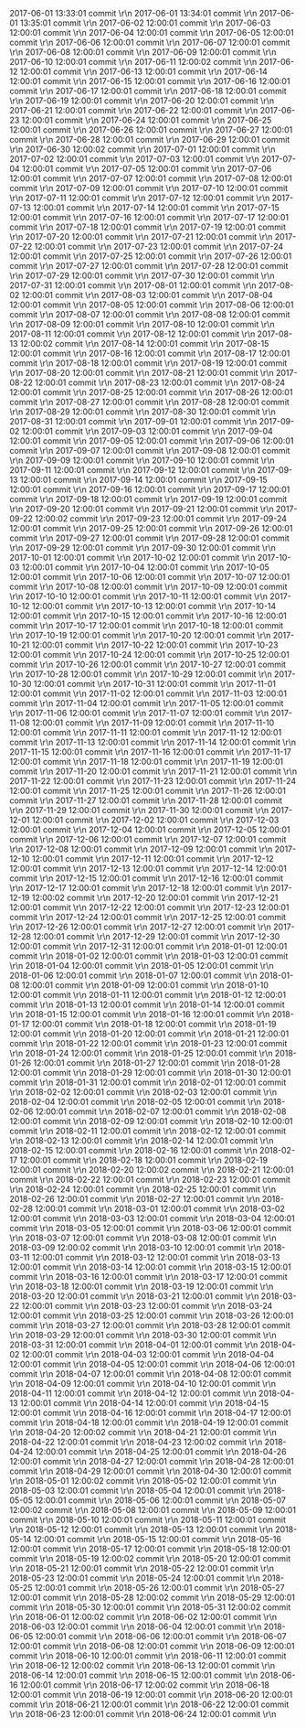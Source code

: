 2017-06-01 13:33:01 commit \r\n
2017-06-01 13:34:01 commit \r\n
2017-06-01 13:35:01 commit \r\n
2017-06-02 12:00:01 commit \r\n
2017-06-03 12:00:01 commit \r\n
2017-06-04 12:00:01 commit \r\n
2017-06-05 12:00:01 commit \r\n
2017-06-06 12:00:01 commit \r\n
2017-06-07 12:00:01 commit \r\n
2017-06-08 12:00:01 commit \r\n
2017-06-09 12:00:01 commit \r\n
2017-06-10 12:00:01 commit \r\n
2017-06-11 12:00:02 commit \r\n
2017-06-12 12:00:01 commit \r\n
2017-06-13 12:00:01 commit \r\n
2017-06-14 12:00:01 commit \r\n
2017-06-15 12:00:01 commit \r\n
2017-06-16 12:00:01 commit \r\n
2017-06-17 12:00:01 commit \r\n
2017-06-18 12:00:01 commit \r\n
2017-06-19 12:00:01 commit \r\n
2017-06-20 12:00:01 commit \r\n
2017-06-21 12:00:01 commit \r\n
2017-06-22 12:00:01 commit \r\n
2017-06-23 12:00:01 commit \r\n
2017-06-24 12:00:01 commit \r\n
2017-06-25 12:00:01 commit \r\n
2017-06-26 12:00:01 commit \r\n
2017-06-27 12:00:01 commit \r\n
2017-06-28 12:00:01 commit \r\n
2017-06-29 12:00:01 commit \r\n
2017-06-30 12:00:02 commit \r\n
2017-07-01 12:00:01 commit \r\n
2017-07-02 12:00:01 commit \r\n
2017-07-03 12:00:01 commit \r\n
2017-07-04 12:00:01 commit \r\n
2017-07-05 12:00:01 commit \r\n
2017-07-06 12:00:01 commit \r\n
2017-07-07 12:00:01 commit \r\n
2017-07-08 12:00:01 commit \r\n
2017-07-09 12:00:01 commit \r\n
2017-07-10 12:00:01 commit \r\n
2017-07-11 12:00:01 commit \r\n
2017-07-12 12:00:01 commit \r\n
2017-07-13 12:00:01 commit \r\n
2017-07-14 12:00:01 commit \r\n
2017-07-15 12:00:01 commit \r\n
2017-07-16 12:00:01 commit \r\n
2017-07-17 12:00:01 commit \r\n
2017-07-18 12:00:01 commit \r\n
2017-07-19 12:00:01 commit \r\n
2017-07-20 12:00:01 commit \r\n
2017-07-21 12:00:01 commit \r\n
2017-07-22 12:00:01 commit \r\n
2017-07-23 12:00:01 commit \r\n
2017-07-24 12:00:01 commit \r\n
2017-07-25 12:00:01 commit \r\n
2017-07-26 12:00:01 commit \r\n
2017-07-27 12:00:01 commit \r\n
2017-07-28 12:00:01 commit \r\n
2017-07-29 12:00:01 commit \r\n
2017-07-30 12:00:01 commit \r\n
2017-07-31 12:00:01 commit \r\n
2017-08-01 12:00:01 commit \r\n
2017-08-02 12:00:01 commit \r\n
2017-08-03 12:00:01 commit \r\n
2017-08-04 12:00:01 commit \r\n
2017-08-05 12:00:01 commit \r\n
2017-08-06 12:00:01 commit \r\n
2017-08-07 12:00:01 commit \r\n
2017-08-08 12:00:01 commit \r\n
2017-08-09 12:00:01 commit \r\n
2017-08-10 12:00:01 commit \r\n
2017-08-11 12:00:01 commit \r\n
2017-08-12 12:00:01 commit \r\n
2017-08-13 12:00:02 commit \r\n
2017-08-14 12:00:01 commit \r\n
2017-08-15 12:00:01 commit \r\n
2017-08-16 12:00:01 commit \r\n
2017-08-17 12:00:01 commit \r\n
2017-08-18 12:00:01 commit \r\n
2017-08-19 12:00:01 commit \r\n
2017-08-20 12:00:01 commit \r\n
2017-08-21 12:00:01 commit \r\n
2017-08-22 12:00:01 commit \r\n
2017-08-23 12:00:01 commit \r\n
2017-08-24 12:00:01 commit \r\n
2017-08-25 12:00:01 commit \r\n
2017-08-26 12:00:01 commit \r\n
2017-08-27 12:00:01 commit \r\n
2017-08-28 12:00:01 commit \r\n
2017-08-29 12:00:01 commit \r\n
2017-08-30 12:00:01 commit \r\n
2017-08-31 12:00:01 commit \r\n
2017-09-01 12:00:01 commit \r\n
2017-09-02 12:00:01 commit \r\n
2017-09-03 12:00:01 commit \r\n
2017-09-04 12:00:01 commit \r\n
2017-09-05 12:00:01 commit \r\n
2017-09-06 12:00:01 commit \r\n
2017-09-07 12:00:01 commit \r\n
2017-09-08 12:00:01 commit \r\n
2017-09-09 12:00:01 commit \r\n
2017-09-10 12:00:01 commit \r\n
2017-09-11 12:00:01 commit \r\n
2017-09-12 12:00:01 commit \r\n
2017-09-13 12:00:01 commit \r\n
2017-09-14 12:00:01 commit \r\n
2017-09-15 12:00:01 commit \r\n
2017-09-16 12:00:01 commit \r\n
2017-09-17 12:00:01 commit \r\n
2017-09-18 12:00:01 commit \r\n
2017-09-19 12:00:01 commit \r\n
2017-09-20 12:00:01 commit \r\n
2017-09-21 12:00:01 commit \r\n
2017-09-22 12:00:02 commit \r\n
2017-09-23 12:00:01 commit \r\n
2017-09-24 12:00:01 commit \r\n
2017-09-25 12:00:01 commit \r\n
2017-09-26 12:00:01 commit \r\n
2017-09-27 12:00:01 commit \r\n
2017-09-28 12:00:01 commit \r\n
2017-09-29 12:00:01 commit \r\n
2017-09-30 12:00:01 commit \r\n
2017-10-01 12:00:01 commit \r\n
2017-10-02 12:00:01 commit \r\n
2017-10-03 12:00:01 commit \r\n
2017-10-04 12:00:01 commit \r\n
2017-10-05 12:00:01 commit \r\n
2017-10-06 12:00:01 commit \r\n
2017-10-07 12:00:01 commit \r\n
2017-10-08 12:00:01 commit \r\n
2017-10-09 12:00:01 commit \r\n
2017-10-10 12:00:01 commit \r\n
2017-10-11 12:00:01 commit \r\n
2017-10-12 12:00:01 commit \r\n
2017-10-13 12:00:01 commit \r\n
2017-10-14 12:00:01 commit \r\n
2017-10-15 12:00:01 commit \r\n
2017-10-16 12:00:01 commit \r\n
2017-10-17 12:00:01 commit \r\n
2017-10-18 12:00:01 commit \r\n
2017-10-19 12:00:01 commit \r\n
2017-10-20 12:00:01 commit \r\n
2017-10-21 12:00:01 commit \r\n
2017-10-22 12:00:01 commit \r\n
2017-10-23 12:00:01 commit \r\n
2017-10-24 12:00:01 commit \r\n
2017-10-25 12:00:01 commit \r\n
2017-10-26 12:00:01 commit \r\n
2017-10-27 12:00:01 commit \r\n
2017-10-28 12:00:01 commit \r\n
2017-10-29 12:00:01 commit \r\n
2017-10-30 12:00:01 commit \r\n
2017-10-31 12:00:01 commit \r\n
2017-11-01 12:00:01 commit \r\n
2017-11-02 12:00:01 commit \r\n
2017-11-03 12:00:01 commit \r\n
2017-11-04 12:00:01 commit \r\n
2017-11-05 12:00:01 commit \r\n
2017-11-06 12:00:01 commit \r\n
2017-11-07 12:00:01 commit \r\n
2017-11-08 12:00:01 commit \r\n
2017-11-09 12:00:01 commit \r\n
2017-11-10 12:00:01 commit \r\n
2017-11-11 12:00:01 commit \r\n
2017-11-12 12:00:01 commit \r\n
2017-11-13 12:00:01 commit \r\n
2017-11-14 12:00:01 commit \r\n
2017-11-15 12:00:01 commit \r\n
2017-11-16 12:00:01 commit \r\n
2017-11-17 12:00:01 commit \r\n
2017-11-18 12:00:01 commit \r\n
2017-11-19 12:00:01 commit \r\n
2017-11-20 12:00:01 commit \r\n
2017-11-21 12:00:01 commit \r\n
2017-11-22 12:00:01 commit \r\n
2017-11-23 12:00:01 commit \r\n
2017-11-24 12:00:01 commit \r\n
2017-11-25 12:00:01 commit \r\n
2017-11-26 12:00:01 commit \r\n
2017-11-27 12:00:01 commit \r\n
2017-11-28 12:00:01 commit \r\n
2017-11-29 12:00:01 commit \r\n
2017-11-30 12:00:01 commit \r\n
2017-12-01 12:00:01 commit \r\n
2017-12-02 12:00:01 commit \r\n
2017-12-03 12:00:01 commit \r\n
2017-12-04 12:00:01 commit \r\n
2017-12-05 12:00:01 commit \r\n
2017-12-06 12:00:01 commit \r\n
2017-12-07 12:00:01 commit \r\n
2017-12-08 12:00:01 commit \r\n
2017-12-09 12:00:01 commit \r\n
2017-12-10 12:00:01 commit \r\n
2017-12-11 12:00:01 commit \r\n
2017-12-12 12:00:01 commit \r\n
2017-12-13 12:00:01 commit \r\n
2017-12-14 12:00:01 commit \r\n
2017-12-15 12:00:01 commit \r\n
2017-12-16 12:00:01 commit \r\n
2017-12-17 12:00:01 commit \r\n
2017-12-18 12:00:01 commit \r\n
2017-12-19 12:00:02 commit \r\n
2017-12-20 12:00:01 commit \r\n
2017-12-21 12:00:01 commit \r\n
2017-12-22 12:00:01 commit \r\n
2017-12-23 12:00:01 commit \r\n
2017-12-24 12:00:01 commit \r\n
2017-12-25 12:00:01 commit \r\n
2017-12-26 12:00:01 commit \r\n
2017-12-27 12:00:01 commit \r\n
2017-12-28 12:00:01 commit \r\n
2017-12-29 12:00:01 commit \r\n
2017-12-30 12:00:01 commit \r\n
2017-12-31 12:00:01 commit \r\n
2018-01-01 12:00:01 commit \r\n
2018-01-02 12:00:01 commit \r\n
2018-01-03 12:00:01 commit \r\n
2018-01-04 12:00:01 commit \r\n
2018-01-05 12:00:01 commit \r\n
2018-01-06 12:00:01 commit \r\n
2018-01-07 12:00:01 commit \r\n
2018-01-08 12:00:01 commit \r\n
2018-01-09 12:00:01 commit \r\n
2018-01-10 12:00:01 commit \r\n
2018-01-11 12:00:01 commit \r\n
2018-01-12 12:00:01 commit \r\n
2018-01-13 12:00:01 commit \r\n
2018-01-14 12:00:01 commit \r\n
2018-01-15 12:00:01 commit \r\n
2018-01-16 12:00:01 commit \r\n
2018-01-17 12:00:01 commit \r\n
2018-01-18 12:00:01 commit \r\n
2018-01-19 12:00:01 commit \r\n
2018-01-20 12:00:01 commit \r\n
2018-01-21 12:00:01 commit \r\n
2018-01-22 12:00:01 commit \r\n
2018-01-23 12:00:01 commit \r\n
2018-01-24 12:00:01 commit \r\n
2018-01-25 12:00:01 commit \r\n
2018-01-26 12:00:01 commit \r\n
2018-01-27 12:00:01 commit \r\n
2018-01-28 12:00:01 commit \r\n
2018-01-29 12:00:01 commit \r\n
2018-01-30 12:00:01 commit \r\n
2018-01-31 12:00:01 commit \r\n
2018-02-01 12:00:01 commit \r\n
2018-02-02 12:00:01 commit \r\n
2018-02-03 12:00:01 commit \r\n
2018-02-04 12:00:01 commit \r\n
2018-02-05 12:00:01 commit \r\n
2018-02-06 12:00:01 commit \r\n
2018-02-07 12:00:01 commit \r\n
2018-02-08 12:00:01 commit \r\n
2018-02-09 12:00:01 commit \r\n
2018-02-10 12:00:01 commit \r\n
2018-02-11 12:00:01 commit \r\n
2018-02-12 12:00:01 commit \r\n
2018-02-13 12:00:01 commit \r\n
2018-02-14 12:00:01 commit \r\n
2018-02-15 12:00:01 commit \r\n
2018-02-16 12:00:01 commit \r\n
2018-02-17 12:00:01 commit \r\n
2018-02-18 12:00:01 commit \r\n
2018-02-19 12:00:01 commit \r\n
2018-02-20 12:00:02 commit \r\n
2018-02-21 12:00:01 commit \r\n
2018-02-22 12:00:01 commit \r\n
2018-02-23 12:00:01 commit \r\n
2018-02-24 12:00:01 commit \r\n
2018-02-25 12:00:01 commit \r\n
2018-02-26 12:00:01 commit \r\n
2018-02-27 12:00:01 commit \r\n
2018-02-28 12:00:01 commit \r\n
2018-03-01 12:00:01 commit \r\n
2018-03-02 12:00:01 commit \r\n
2018-03-03 12:00:01 commit \r\n
2018-03-04 12:00:01 commit \r\n
2018-03-05 12:00:01 commit \r\n
2018-03-06 12:00:01 commit \r\n
2018-03-07 12:00:01 commit \r\n
2018-03-08 12:00:01 commit \r\n
2018-03-09 12:00:02 commit \r\n
2018-03-10 12:00:01 commit \r\n
2018-03-11 12:00:01 commit \r\n
2018-03-12 12:00:01 commit \r\n
2018-03-13 12:00:01 commit \r\n
2018-03-14 12:00:01 commit \r\n
2018-03-15 12:00:01 commit \r\n
2018-03-16 12:00:01 commit \r\n
2018-03-17 12:00:01 commit \r\n
2018-03-18 12:00:01 commit \r\n
2018-03-19 12:00:01 commit \r\n
2018-03-20 12:00:01 commit \r\n
2018-03-21 12:00:01 commit \r\n
2018-03-22 12:00:01 commit \r\n
2018-03-23 12:00:01 commit \r\n
2018-03-24 12:00:01 commit \r\n
2018-03-25 12:00:01 commit \r\n
2018-03-26 12:00:01 commit \r\n
2018-03-27 12:00:01 commit \r\n
2018-03-28 12:00:01 commit \r\n
2018-03-29 12:00:01 commit \r\n
2018-03-30 12:00:01 commit \r\n
2018-03-31 12:00:01 commit \r\n
2018-04-01 12:00:01 commit \r\n
2018-04-02 12:00:01 commit \r\n
2018-04-03 12:00:01 commit \r\n
2018-04-04 12:00:01 commit \r\n
2018-04-05 12:00:01 commit \r\n
2018-04-06 12:00:01 commit \r\n
2018-04-07 12:00:01 commit \r\n
2018-04-08 12:00:01 commit \r\n
2018-04-09 12:00:01 commit \r\n
2018-04-10 12:00:01 commit \r\n
2018-04-11 12:00:01 commit \r\n
2018-04-12 12:00:01 commit \r\n
2018-04-13 12:00:01 commit \r\n
2018-04-14 12:00:01 commit \r\n
2018-04-15 12:00:01 commit \r\n
2018-04-16 12:00:01 commit \r\n
2018-04-17 12:00:01 commit \r\n
2018-04-18 12:00:01 commit \r\n
2018-04-19 12:00:01 commit \r\n
2018-04-20 12:00:02 commit \r\n
2018-04-21 12:00:01 commit \r\n
2018-04-22 12:00:01 commit \r\n
2018-04-23 12:00:02 commit \r\n
2018-04-24 12:00:01 commit \r\n
2018-04-25 12:00:01 commit \r\n
2018-04-26 12:00:01 commit \r\n
2018-04-27 12:00:01 commit \r\n
2018-04-28 12:00:01 commit \r\n
2018-04-29 12:00:01 commit \r\n
2018-04-30 12:00:01 commit \r\n
2018-05-01 12:00:02 commit \r\n
2018-05-02 12:00:01 commit \r\n
2018-05-03 12:00:01 commit \r\n
2018-05-04 12:00:01 commit \r\n
2018-05-05 12:00:01 commit \r\n
2018-05-06 12:00:01 commit \r\n
2018-05-07 12:00:02 commit \r\n
2018-05-08 12:00:01 commit \r\n
2018-05-09 12:00:01 commit \r\n
2018-05-10 12:00:01 commit \r\n
2018-05-11 12:00:01 commit \r\n
2018-05-12 12:00:01 commit \r\n
2018-05-13 12:00:01 commit \r\n
2018-05-14 12:00:01 commit \r\n
2018-05-15 12:00:01 commit \r\n
2018-05-16 12:00:01 commit \r\n
2018-05-17 12:00:01 commit \r\n
2018-05-18 12:00:01 commit \r\n
2018-05-19 12:00:02 commit \r\n
2018-05-20 12:00:01 commit \r\n
2018-05-21 12:00:01 commit \r\n
2018-05-22 12:00:01 commit \r\n
2018-05-23 12:00:01 commit \r\n
2018-05-24 12:00:01 commit \r\n
2018-05-25 12:00:01 commit \r\n
2018-05-26 12:00:01 commit \r\n
2018-05-27 12:00:01 commit \r\n
2018-05-28 12:00:02 commit \r\n
2018-05-29 12:00:01 commit \r\n
2018-05-30 12:00:01 commit \r\n
2018-05-31 12:00:02 commit \r\n
2018-06-01 12:00:02 commit \r\n
2018-06-02 12:00:01 commit \r\n
2018-06-03 12:00:01 commit \r\n
2018-06-04 12:00:01 commit \r\n
2018-06-05 12:00:01 commit \r\n
2018-06-06 12:00:01 commit \r\n
2018-06-07 12:00:01 commit \r\n
2018-06-08 12:00:01 commit \r\n
2018-06-09 12:00:01 commit \r\n
2018-06-10 12:00:01 commit \r\n
2018-06-11 12:00:01 commit \r\n
2018-06-12 12:00:02 commit \r\n
2018-06-13 12:00:01 commit \r\n
2018-06-14 12:00:01 commit \r\n
2018-06-15 12:00:01 commit \r\n
2018-06-16 12:00:01 commit \r\n
2018-06-17 12:00:02 commit \r\n
2018-06-18 12:00:01 commit \r\n
2018-06-19 12:00:01 commit \r\n
2018-06-20 12:00:01 commit \r\n
2018-06-21 12:00:01 commit \r\n
2018-06-22 12:00:01 commit \r\n
2018-06-23 12:00:01 commit \r\n
2018-06-24 12:00:01 commit \r\n
